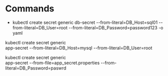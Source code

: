 # Commands

- kubectl create secret generic db-secret --from-literal=DB_Host=sql01 --from-literal=DB_User=root --from-literal=DB_Password=password123 -o yaml


kubectl create secret generic \
app-secret --from-literal=DB_Host=mysql
--from-literal=DB_User=root


kubectl create secret generic \
app-secret --from-file=app_secret.properties
--from-literal=DB_Password=paswrd
